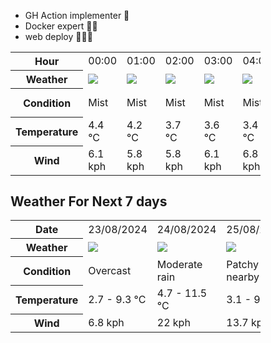 - GH Action implementer 🚀
- Docker expert 🐳🚢
- web deploy 👨🏻‍💻

<div style="width:400px">


<table>
    <tr>
        <th>Hour</th>
        <td>00:00</td><td>01:00</td><td>02:00</td><td>03:00</td><td>04:00</td><td>05:00</td><td>06:00</td><td>07:00</td><td>08:00</td><td>09:00</td><td>10:00</td><td>11:00</td><td>12:00</td><td>13:00</td><td>14:00</td><td>15:00</td><td>16:00</td><td>17:00</td><td>18:00</td><td>19:00</td><td>20:00</td><td>21:00</td><td>22:00</td><td>23:00</td>
    </tr>
    <tr>
        <th>Weather</th>
        <td><img src="https://cdn.weatherapi.com/weather/64x64/night/143.png"></img></td><td><img src="https://cdn.weatherapi.com/weather/64x64/night/143.png"></img></td><td><img src="https://cdn.weatherapi.com/weather/64x64/night/143.png"></img></td><td><img src="https://cdn.weatherapi.com/weather/64x64/night/143.png"></img></td><td><img src="https://cdn.weatherapi.com/weather/64x64/night/143.png"></img></td><td><img src="https://cdn.weatherapi.com/weather/64x64/night/143.png"></img></td><td><img src="https://cdn.weatherapi.com/weather/64x64/night/143.png"></img></td><td><img src="https://cdn.weatherapi.com/weather/64x64/night/143.png"></img></td><td><img src="https://cdn.weatherapi.com/weather/64x64/day/143.png"></img></td><td><img src="https://cdn.weatherapi.com/weather/64x64/day/116.png"></img></td><td><img src="https://cdn.weatherapi.com/weather/64x64/day/116.png"></img></td><td><img src="https://cdn.weatherapi.com/weather/64x64/day/116.png"></img></td><td><img src="https://cdn.weatherapi.com/weather/64x64/day/122.png"></img></td><td><img src="https://cdn.weatherapi.com/weather/64x64/day/122.png"></img></td><td><img src="https://cdn.weatherapi.com/weather/64x64/day/122.png"></img></td><td><img src="https://cdn.weatherapi.com/weather/64x64/day/122.png"></img></td><td><img src="https://cdn.weatherapi.com/weather/64x64/day/119.png"></img></td><td><img src="https://cdn.weatherapi.com/weather/64x64/day/119.png"></img></td><td><img src="https://cdn.weatherapi.com/weather/64x64/night/113.png"></img></td><td><img src="https://cdn.weatherapi.com/weather/64x64/night/122.png"></img></td><td><img src="https://cdn.weatherapi.com/weather/64x64/night/116.png"></img></td><td><img src="https://cdn.weatherapi.com/weather/64x64/night/116.png"></img></td><td><img src="https://cdn.weatherapi.com/weather/64x64/night/116.png"></img></td><td><img src="https://cdn.weatherapi.com/weather/64x64/night/119.png"></img></td>
    </tr>
    <tr>
        <th>Condition</th>
        <td width="200px">Mist</td><td width="200px">Mist</td><td width="200px">Mist</td><td width="200px">Mist</td><td width="200px">Mist</td><td width="200px">Mist</td><td width="200px">Mist</td><td width="200px">Mist</td><td width="200px">Mist</td><td width="200px">Partly Cloudy </td><td width="200px">Partly Cloudy </td><td width="200px">Partly Cloudy </td><td width="200px">Overcast </td><td width="200px">Overcast </td><td width="200px">Overcast </td><td width="200px">Overcast </td><td width="200px">Cloudy </td><td width="200px">Cloudy </td><td width="200px">Clear</td><td width="200px">Overcast </td><td width="200px">Partly Cloudy </td><td width="200px">Partly Cloudy </td><td width="200px">Partly Cloudy </td><td width="200px">Cloudy </td>
    </tr>
    <tr>
        <th>Temperature</th>
        <td>4.4 °C</td><td>4.2 °C</td><td>3.7 °C</td><td>3.6 °C</td><td>3.4 °C</td><td>2.9 °C</td><td>2.7 °C</td><td>2.9 °C</td><td>3 °C</td><td>5.1 °C</td><td>6.3 °C</td><td>7.4 °C</td><td>8.3 °C</td><td>8.6 °C</td><td>8.8 °C</td><td>9.3 °C</td><td>9.3 °C</td><td>8.8 °C</td><td>10.1 °C</td><td>5.5 °C</td><td>5.2 °C</td><td>4.5 °C</td><td>4 °C</td><td>4.1 °C</td>
    </tr>
    <tr>
        <th>Wind</th>
        <td>6.1 kph</td><td>5.8 kph</td><td>5.8 kph</td><td>6.1 kph</td><td>6.8 kph</td><td>6.1 kph</td><td>5.8 kph</td><td>6.1 kph</td><td>5.8 kph</td><td>6.1 kph</td><td>6.8 kph</td><td>5.4 kph</td><td>5.4 kph</td><td>4.7 kph</td><td>4 kph</td><td>3.6 kph</td><td>2.9 kph</td><td>2.2 kph</td><td>6.8 kph</td><td>2.5 kph</td><td>3.2 kph</td><td>2.9 kph</td><td>3.2 kph</td><td>4.3 kph</td>
    </tr>
</table>


<div/>

## Weather For Next 7 days

<div style="width:400px">


<table>
    <tr>
        <th>Date</th>
        <td>23/08/2024</td><td>24/08/2024</td><td>25/08/2024</td><td>26/08/2024</td><td>27/08/2024</td><td>28/08/2024</td><td>29/08/2024</td>
    </tr>
    <tr>
        <th>Weather</th>
        <td><img src="https://cdn.weatherapi.com/weather/64x64/day/122.png"/></td><td><img src="https://cdn.weatherapi.com/weather/64x64/day/302.png"/></td><td><img src="https://cdn.weatherapi.com/weather/64x64/day/176.png"/></td><td><img src="https://cdn.weatherapi.com/weather/64x64/day/116.png"/></td><td><img src="https://cdn.weatherapi.com/weather/64x64/day/113.png"/></td><td><img src="https://cdn.weatherapi.com/weather/64x64/day/113.png"/></td><td><img src="https://cdn.weatherapi.com/weather/64x64/day/113.png"/></td>
    </tr>
    <tr>
        <th>Condition</th>
        <td width="200px">Overcast </td><td width="200px">Moderate rain</td><td width="200px">Patchy rain nearby</td><td width="200px">Partly Cloudy </td><td width="200px">Sunny</td><td width="200px">Sunny</td><td width="200px">Sunny</td>
    </tr>
    <tr>
        <th>Temperature</th>
        <td>2.7 -  9.3 °C</td><td>4.7 -  11.5 °C</td><td>3.1 -  9.4 °C</td><td>1.3 -  8.6 °C</td><td>3.7 -  9 °C</td><td>4.7 -  11 °C</td><td>4 -  14.9 °C</td>
    </tr>
    <tr>
        <th>Wind</th>
        <td>6.8 kph</td><td>22 kph</td><td>13.7 kph</td><td>9.4 kph</td><td>23.4 kph</td><td>13.7 kph</td><td>5.8 kph</td>
    </tr>
</table>


<div/>


